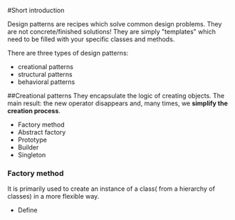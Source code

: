 #Short introduction

Design patterns are recipes which solve common design problems. 
They are not concrete/finished solutions! They are simply "templates" which
need to be filled with your specific classes and methods.

There are three types of design patterns:
* creational patterns
* structural patterns
* behavioral patterns

##Creational patterns
They encapsulate the logic of creating objects. The main result: the new operator
disappears and, many times, we **simplify the creation process**.
* Factory method
* Abstract factory
* Prototype
* Builder
* Singleton

### Factory method
It is primarily used to create an instance of a class( from a hierarchy of classes)
in a more flexible way.

* Define 